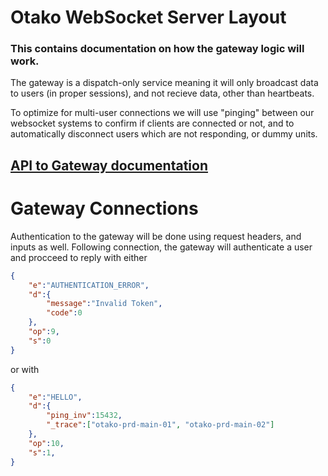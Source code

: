 # Otako WebSocket Server Layout

### This contains documentation on how the gateway logic will work.

The gateway is a dispatch-only service meaning it will only broadcast data to users (in proper sessions), and not recieve data, other than heartbeats.

To optimize for multi-user connections we will use "pinging" between our websocket systems to confirm if clients are connected or not, and to automatically disconnect users which are not responding, or dummy units.

## [API to Gateway documentation](api-to-gateway)

# Gateway Connections

Authentication to the gateway will be done using request headers, and inputs as well.
Following connection, the gateway will authenticate a user and procceed to reply with either
```json
{
    "e":"AUTHENTICATION_ERROR",
    "d":{
        "message":"Invalid Token",
        "code":0
    },
    "op":9,
    "s":0
}
```
or with
```json
{
    "e":"HELLO",
    "d":{
        "ping_inv":15432,
        "_trace":["otako-prd-main-01", "otako-prd-main-02"]
    },
    "op":10,
    "s":1,
}
```

